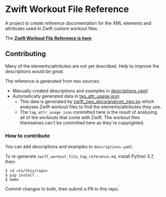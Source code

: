 # Zwift Workout File Reference

A project to create reference documentation for the XML elements and attributes
used in Zwift custom workout files.

The **[Zwift Workout File Reference is here](./zwift_workout_file_tag_reference.md)**

## Contributing

Many of the elements/attributes are not yet described. Help to improve the
descriptions would be great.

The reference is generated from two sources:

* Manually created descriptions and examples in 
  [descriptions.yaml](descriptions.yaml)
* Automatically generated data in [tag_attr_usage.json](tag_attr_usage.json)
    * This data is generated by 
      [zwift_zwo_docs/analyze_zwo.py](zwift_zwo_docs/analyze_zwo.py) which
      analyses Zwift workout files to find the elements/attributes they use.
    * The `tag_attr_usage.json` committed here is the result of analysing all of
      the workouts that come with Zwift. The workout files themselves can't be
      committed here as they're copyrighted.

### How to contribute

You can add descriptions and examples to `descriptions.yaml`.

To re-generate `zwift_workout_file_tag_reference.md`, install Python 3.7, then:

```console
$ cd <to/this/repo>
$ pip install .
$ make
```

Commit changes to both, then submit a PR to this repo.
